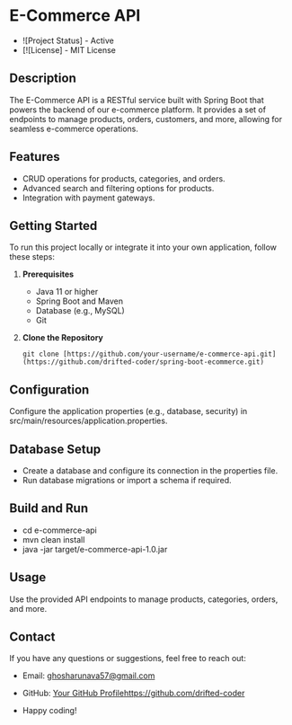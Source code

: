 # E-Commerce API

- ![Project Status] - Active
- [![License] - MIT License

## Description

The E-Commerce API is a RESTful service built with Spring Boot that powers the backend of our e-commerce platform. It provides a set of endpoints to manage products, orders, customers, and more, allowing for seamless e-commerce operations.

## Features

- CRUD operations for products, categories, and orders.
- Advanced search and filtering options for products.
- Integration with payment gateways.

## Getting Started

To run this project locally or integrate it into your own application, follow these steps:

1. **Prerequisites**
   - Java 11 or higher
   - Spring Boot and Maven
   - Database (e.g., MySQL)
   - Git

2. **Clone the Repository**
   ```shell
   git clone [https://github.com/your-username/e-commerce-api.git](https://github.com/drifted-coder/spring-boot-ecommerce.git)

## Configuration

Configure the application properties (e.g., database, security) in src/main/resources/application.properties.

## Database Setup

- Create a database and configure its connection in the properties file.
- Run database migrations or import a schema if required.

## Build and Run

- cd e-commerce-api
- mvn clean install
- java -jar target/e-commerce-api-1.0.jar

## Usage

Use the provided API endpoints to manage products, categories, orders, and more.

## Contact
If you have any questions or suggestions, feel free to reach out:

- Email: ghosharunava57@gmail.com
- GitHub: [Your GitHub Profile](https://github.com/drifted-coder)https://github.com/drifted-coder


- Happy coding!
